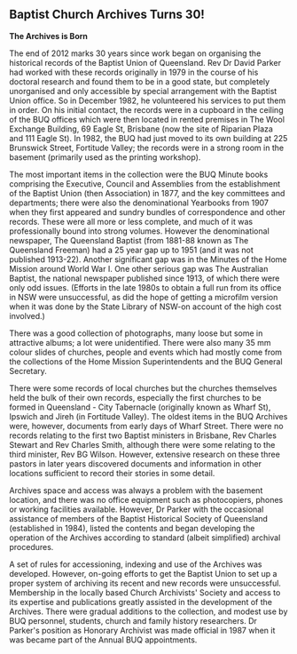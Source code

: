 ## Baptist Church Archives Turns 30!

**The Archives is Born**

The end of 2012 marks 30 years since work began on organising the historical records of the Baptist Union of Queensland. Rev Dr David Parker had worked with these records originally in 1979 in the course of his doctoral research and found them to be in a good state, but completely unorganised and only accessible by special arrangement with the Baptist Union office. So in December 1982, he volunteered his services to put them in order. On his initial contact, the records were in a cupboard in the ceiling of the BUQ offices which were then located in rented premises in The Wool Exchange Building, 69 Eagle St, Brisbane (now the site of Riparian Plaza and 111 Eagle St). In 1982, the BUQ had just moved to its own building at 225 Brunswick Street, Fortitude Valley; the records were in a strong room in the basement (primarily used as the printing workshop).

The most important items in the collection were the BUQ Minute books comprising the Executive, Council and Assemblies from the establishment of the Baptist Union (then Association) in 1877, and the key committees and departments; there were also the denominational Yearbooks from 1907 when they first appeared and sundry bundles of correspondence and other records. These were all more or less complete, and much of it was professionally bound into strong volumes. However the denominational newspaper, The Queensland Baptist (from 1881-88 known as The Queensland Freeman) had a 25 year gap up to 1951 (and it was not published 1913-22). Another significant gap was in the Minutes of the Home Mission around World War I. One other serious gap was The Australian Baptist, the national newspaper published since 1913, of which there were only odd issues. (Efforts in the late 1980s to obtain a full run from its office in NSW were unsuccessful, as did the hope of getting a microfilm version when it was done by the State Library of NSW-on account of the high cost involved.)

There was a good collection of photographs, many loose but some in attractive albums; a lot were unidentified. There were also many 35 mm colour slides of churches, people and events which had mostly come from the collections of the Home Mission Superintendents and the BUQ General Secretary.

There were some records of local churches but the churches themselves held the bulk of their own records, especially the first churches to be formed in Queensland - City Tabernacle (originally known as Wharf St), Ipswich and Jireh (in Fortitude Valley). The oldest items in the BUQ Archives were, however, documents from early days of Wharf Street. There were no records relating to the first two Baptist ministers in Brisbane, Rev Charles Stewart and Rev Charles Smith, although there were some relating to the third minister, Rev BG Wilson. However, extensive research on these three pastors in later years discovered documents and information in other locations sufficient to record their stories in some detail.

Archives space and access was always a problem with the basement location, and there was no office equipment such as photocopiers, phones or working facilities available. However, Dr Parker with the occasional assistance of members of the Baptist Historical Society of Queensland (established in 1984), listed the contents and began developing the operation of the Archives according to standard (albeit simplified) archival procedures.

A set of rules for accessioning, indexing and use of the Archives was developed. However, on-going efforts to get the Baptist Union to set up a proper system of archiving its recent and new records were unsuccessful. Membership in the locally based Church Archivists' Society and access to its expertise and publications greatly assisted in the development of the Archives. There were gradual additions to the collection, and modest use by BUQ personnel, students, church and family history researchers. Dr Parker's position as Honorary Archivist was made official in 1987 when it was became part of the Annual BUQ appointments.